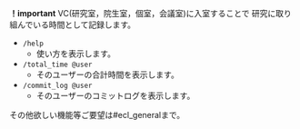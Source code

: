 **！important**
VC(研究室，院生室，個室，会議室)に入室することで
研究に取り組んでいる時間として記録します。

- `/help`
    - 使い方を表示します。
- `/total_time @user`
    - そのユーザーの合計時間を表示します。
- `/commit_log @user`
    - そのユーザーのコミットログを表示します。

その他欲しい機能等ご要望は#ecl_generalまで。